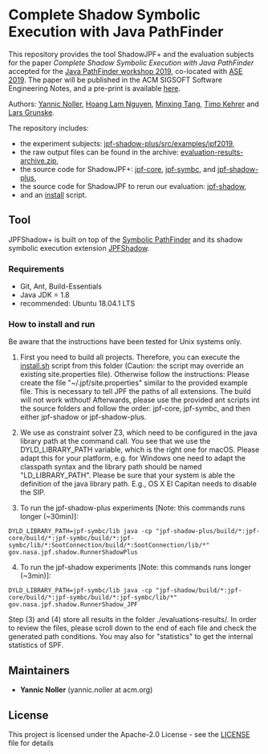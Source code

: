 # Complete Shadow Symbolic Execution with Java PathFinder

This repository provides the tool ShadowJPF+ and the evaluation subjects for the paper *Complete Shadow Symbolic Execution with Java PathFinder* accepted for the [Java PathFinder workshop 2019](https://2019.ase-conferences.org/home/jpf-2019), co-located with [ASE 2019](https://2019.ase-conferences.org). The paper will be published in the ACM SIGSOFT Software Engineering Notes, and a pre-print is available [here](https://yannicnoller.github.io/publications/jpf2019_noller_jpfshadow+.pdf).

Authors: [Yannic Noller](https://yannicnoller.github.io), [Hoang Lam Nguyen](https://github.com/hoanglam-nguyen), [Minxing Tang](https://www.informatik.hu-berlin.de/de/institut/mitarbeiter/1691704), [Timo Kehrer](https://www.informatik.hu-berlin.de/de/forschung/gebiete/mse/mitarb/kehrerti.html) and [Lars Grunske](https://www.informatik.hu-berlin.de/de/Members/lars-grunske).

The repository includes:
* the experiment subjects: [jpf-shadow-plus/src/examples/jpf2019](./jpf-shadow-plus/src/examples/jpf2019),
* the raw output files can be found in the archive: [evaluation-results-archive.zip](evaluation-results-archive.zip),
* the source code for ShadowJPF+: [jpf-core](jpf-core), [jpf-symbc](jpf-symbc), and [jpf-shadow-plus](jpf-shadow-plus),
* the source code for ShadowJPF to rerun our evaluation: [jpf-shadow](jpf-shadow),
* and an [install](install.sh) script.

## Tool
JPFShadow+ is built on top of the [Symbolic PathFinder](https://github.com/SymbolicPathFinder/jpf-symbc) and its shadow symbolic execution extension [JPFShadow](https://github.com/hub-se/jpf-shadow).

### Requirements
* Git, Ant, Build-Essentials
* Java JDK = 1.8
* recommended: Ubuntu 18.04.1 LTS

### How to install and run
Be aware that the instructions have been tested for Unix systems only.

1. First you need to build all projects. Therefore, you can execute the [install.sh](install.sh) script from this folder (Caution: the script may override an existing site.properties file).
Otherwise follow the instructions: Please create the file "~/.jpf/site.properties" similar to the provided example file. This is necessary to tell JPF the paths of all extensions. The build will not work without! Afterwards, please use the provided ant scripts int the source folders and follow the order: jpf-core, jpf-symbc, and then either jpf-shadow or jpf-shadow-plus.

2. We use as constraint solver Z3, which need to be configured in the java library path at the command call. You see that we use the DYLD_LIBRARY_PATH variable, which is the right one for macOS. Please adapt this for your platform, e.g. for Windows one need to adapt the classpath syntax and the library path should be named "LD_LIBRARY_PATH". Please be sure that your system is able the definition of the java library path. E.g., OS X El Capitan needs to disable the SIP.

3. To run the jpf-shadow-plus experiments \[Note: this commands runs longer (~30min)\]:
```
DYLD_LIBRARY_PATH=jpf-symbc/lib java -cp "jpf-shadow-plus/build/*:jpf-core/build/*:jpf-symbc/build/*:jpf-symbc/lib/*:SootConnection/build/*:SootConnection/lib/*" gov.nasa.jpf.shadow.RunnerShadowPlus
```

4. To run the jpf-shadow experiments \[Note: this commands runs longer (~3min)\]:
```
DYLD_LIBRARY_PATH=jpf-symbc/lib java -cp "jpf-shadow/build/*:jpf-core/build/*:jpf-symbc/build/*:jpf-symbc/lib/*" gov.nasa.jpf.shadow.RunnerShadow_JPF
```

Step (3) and (4) store all results in the folder ./evaluations-results/. In order to review the files, please scroll down to the end of each file and check the generated path conditions. You may also for "statistics" to get the internal statistics of SPF.

## Maintainers

* **Yannic Noller** (yannic.noller at acm.org)


## License
This project is licensed under the Apache-2.0 License - see the [LICENSE](LICENSE) file for details
